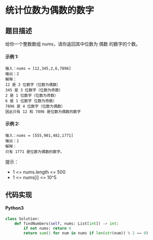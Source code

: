 # 统计位数为偶数的数字

## 题目描述
给你一个整数数组 nums，请你返回其中位数为 偶数 的数字的个数。

#### 示例 1:
```
输入：nums = [12,345,2,6,7896]
输出：2
解释：
12 是 2 位数字（位数为偶数） 
345 是 3 位数字（位数为奇数）  
2 是 1 位数字（位数为奇数） 
6 是 1 位数字 位数为奇数） 
7896 是 4 位数字（位数为偶数）  
因此只有 12 和 7896 是位数为偶数的数字
```
#### 示例 2:
```
输入：nums = [555,901,482,1771]
输出：1 
解释： 
只有 1771 是位数为偶数的数字。
```
提示：

- 1 <= nums.length <= 500
- 1 <= nums[i] <= 10^5

## 代码实现
#### Python3
```python
class Solution:
    def findNumbers(self, nums: List[int]) -> int:
        if not nums: return 0
        return sum(1 for num in nums if len(str(num)) % 2 == 0)
```